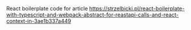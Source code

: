 React boilerplate code for article
https://strzelbicki.pl/react-boilerplate-with-typescript-and-webpack-abstract-for-reastapi-calls-and-react-context-in-3ae1b337a449